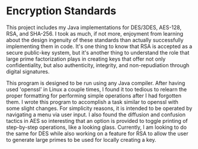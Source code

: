 # Encryption Standards

This project includes my Java implementations for DES/3DES, AES-128, RSA, and SHA-256. I took as much, if not more, enjoyment from learning about the design ingenuity of these standards than actually successfully implementing them in code. It's one thing to know that RSA is accepted as a secure public-key system, but it's another thing to understand the role that large prime factorization plays in creating keys that offer not only confidentiality, but also authenticity, integrity, and non-repudiation through digital signatures. 

This program is designed to be run using any Java compiler. After having used 'openssl' in Linux a couple times, I found it too tedious to relearn the proper formatting for performing simple operations after I had forgotten them. I wrote this program to accomplish a task similar to openssl with some slight changes. For simplicity reasons, it is intended to be operated by navigating a menu via user input. I also found the diffusion and confusion tactics in AES so interesting that an option is provided to toggle printing of step-by-step operations, like a looking glass. Currently, I am looking to do the same for DES while also working on a feature for RSA to allow the user to generate large primes to be used for locally creating a key.

![]()

